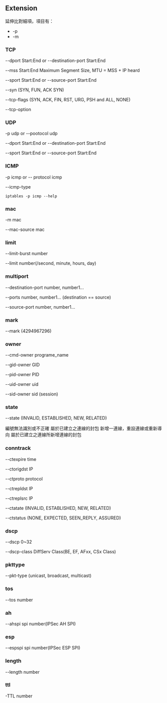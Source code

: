 ## Extension

延伸比對細項，項目有：
- -p
- -m

### TCP

--dport Start:End or --destination-port Start:End

--mss Start:End
Maximum Segment Size, MTU = MSS + IP heard

--sport Start:End or --source-port Start:End

--syn (SYN, FUN, ACK SYN)

--tcp-flags (SYN, ACK, FIN, RST, URG, PSH and ALL, NONE)

--tcp-option

### UDP

-p udp or --pootocol udp

--dport Start:End or --destination-port Start:End

--sport Start:End or --source-port Start:End

### ICMP

-p icmp or -- protocol icmp

--icmp-type

    iptables -p icmp --help

### mac

-m mac

--mac-source mac

### limit

--limit-burst number

--limit number(/second, minute, hours, day)

### multiport

--destination-port number, number1...

--ports number, number1... (destination == source)

--source-port number, number1...

### mark

--mark (4294967296)

### owner

--cmd-owner programe_name

--gid-owner GID

--pid-owner PID

--uid-owner uid

--sid-owner sid (session)

### state

--state (INVALID, ESTABLISHED, NEW, RELATED)

編號無法識別或不正確
屬於已建立之連線的封包
新增一連線，重設連線或重新導向
屬於已建立之連線所新增連線的封包

### conntrack

--ctexpire time

--ctorigdst IP  

--ctproto protocol

--ctrepldst IP

--ctreplsrc IP

--ctatate (INVALID, ESTABLISHED, NEW, RELATED)

--ctstatus (NONE, EXPECTED, SEEN_REPLY, ASSURED)

### dscp

--dscp 0~32

--dscp-class DiffServ Class(BE, EF, AFxx, CSx Class)

### pkttype

--pkt-type (unicast, broadcast, multicast)

### tos

--tos  number

### ah

--ahspi spi number(IPSec AH SPI)

### esp

--espspi spi number(IPSec ESP SPI)

### length

--length number

### ttl

-TTL number
